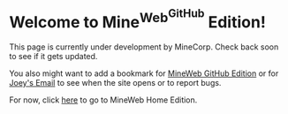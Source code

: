 # Welcome to Mine<sup>Web<sup>GitHub</sup></sup> Edition!
This page is currently under development by MineCorp. Check back soon to see if it gets updated.

You also might want to add a bookmark for <a class="bookmark" href="https://jojomoore2007.github.io">MineWeb GitHub Edition</a> or for <a class="bookmark" href="mailto:jojo62815@gmail.com">Joey's Email</a> to see when the site opens or to report bugs.

For now, click [here](https://jojo62815.wixsite.com/mineweb-beta) to go to MineWeb Home Edition.

<link type="text/css" href="https://jojomoore2007.github.io/index.css" rel="stylesheet" />
